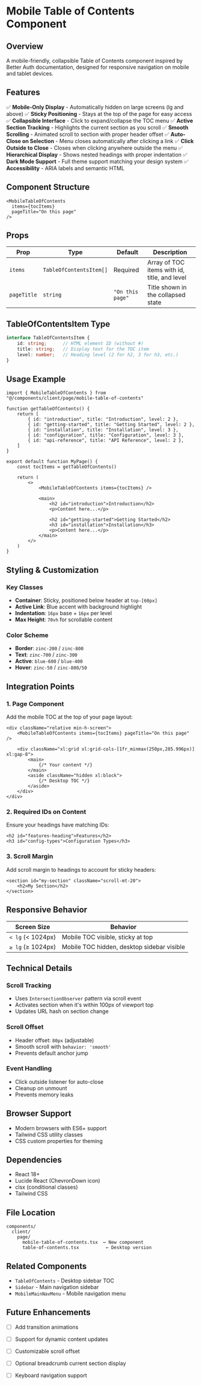 # Mobile Table of Contents Component

## Overview
A mobile-friendly, collapsible Table of Contents component inspired by Better Auth documentation, designed for responsive navigation on mobile and tablet devices.

## Features

✅ **Mobile-Only Display** - Automatically hidden on large screens (lg and above)
✅ **Sticky Positioning** - Stays at the top of the page for easy access
✅ **Collapsible Interface** - Click to expand/collapse the TOC menu
✅ **Active Section Tracking** - Highlights the current section as you scroll
✅ **Smooth Scrolling** - Animated scroll to section with proper header offset
✅ **Auto-Close on Selection** - Menu closes automatically after clicking a link
✅ **Click Outside to Close** - Closes when clicking anywhere outside the menu
✅ **Hierarchical Display** - Shows nested headings with proper indentation
✅ **Dark Mode Support** - Full theme support matching your design system
✅ **Accessibility** - ARIA labels and semantic HTML

## Component Structure

```tsx
<MobileTableOfContents
  items={tocItems}
  pageTitle="On this page"
/>
```

## Props

| Prop | Type | Default | Description |
|------|------|---------|-------------|
| `items` | `TableOfContentsItem[]` | Required | Array of TOC items with id, title, and level |
| `pageTitle` | `string` | `"On this page"` | Title shown in the collapsed state |

## TableOfContentsItem Type

```typescript
interface TableOfContentsItem {
    id: string;      // HTML element ID (without #)
    title: string;   // Display text for the TOC item
    level: number;   // Heading level (2 for h2, 3 for h3, etc.)
}
```

## Usage Example

```tsx
import { MobileTableOfContents } from "@/components/client/page/mobile-table-of-contents"

function getTableOfContents() {
    return [
        { id: "introduction", title: "Introduction", level: 2 },
        { id: "getting-started", title: "Getting Started", level: 2 },
        { id: "installation", title: "Installation", level: 3 },
        { id: "configuration", title: "Configuration", level: 3 },
        { id: "api-reference", title: "API Reference", level: 2 },
    ]
}

export default function MyPage() {
    const tocItems = getTableOfContents()

    return (
        <>
            <MobileTableOfContents items={tocItems} />

            <main>
                <h2 id="introduction">Introduction</h2>
                <p>Content here...</p>

                <h2 id="getting-started">Getting Started</h2>
                <h3 id="installation">Installation</h3>
                <p>Content here...</p>
            </main>
        </>
    )
}
```

## Styling & Customization

### Key Classes
- **Container**: Sticky, positioned below header at `top-[60px]`
- **Active Link**: Blue accent with background highlight
- **Indentation**: `16px` base + `16px` per level
- **Max Height**: `70vh` for scrollable content

### Color Scheme
- **Border**: `zinc-200` / `zinc-800`
- **Text**: `zinc-700` / `zinc-300`
- **Active**: `blue-600` / `blue-400`
- **Hover**: `zinc-50` / `zinc-800/50`

## Integration Points

### 1. Page Component
Add the mobile TOC at the top of your page layout:

```tsx
<div className="relative min-h-screen">
    <MobileTableOfContents items={tocItems} pageTitle="On this page" />

    <div className="xl:grid xl:grid-cols-[1fr_minmax(250px,285.996px)] xl:gap-8">
        <main>
            {/* Your content */}
        </main>
        <aside className="hidden xl:block">
            {/* Desktop TOC */}
        </aside>
    </div>
</div>
```

### 2. Required IDs on Content
Ensure your headings have matching IDs:

```tsx
<h2 id="features-heading">Features</h2>
<h3 id="config-types">Configuration Types</h3>
```

### 3. Scroll Margin
Add scroll margin to headings to account for sticky headers:

```tsx
<section id="my-section" className="scroll-mt-20">
    <h2>My Section</h2>
</section>
```

## Responsive Behavior

| Screen Size | Behavior |
|-------------|----------|
| `< lg` (< 1024px) | Mobile TOC visible, sticky at top |
| `≥ lg` (≥ 1024px) | Mobile TOC hidden, desktop sidebar visible |

## Technical Details

### Scroll Tracking
- Uses `IntersectionObserver` pattern via scroll event
- Activates section when it's within 100px of viewport top
- Updates URL hash on section change

### Scroll Offset
- Header offset: `80px` (adjustable)
- Smooth scroll with `behavior: 'smooth'`
- Prevents default anchor jump

### Event Handling
- Click outside listener for auto-close
- Cleanup on unmount
- Prevents memory leaks

## Browser Support
- Modern browsers with ES6+ support
- Tailwind CSS utility classes
- CSS custom properties for theming

## Dependencies
- React 18+
- Lucide React (ChevronDown icon)
- clsx (conditional classes)
- Tailwind CSS

## File Location
```
components/
  client/
    page/
      mobile-table-of-contents.tsx  ← New component
      table-of-contents.tsx          ← Desktop version
```

## Related Components
- `TableOfContents` - Desktop sidebar TOC
- `Sidebar` - Main navigation sidebar
- `MobileMainNavMenu` - Mobile navigation menu

## Future Enhancements
- [ ] Add transition animations
- [ ] Support for dynamic content updates
- [ ] Customizable scroll offset
- [ ] Optional breadcrumb current section display
- [ ] Keyboard navigation support

